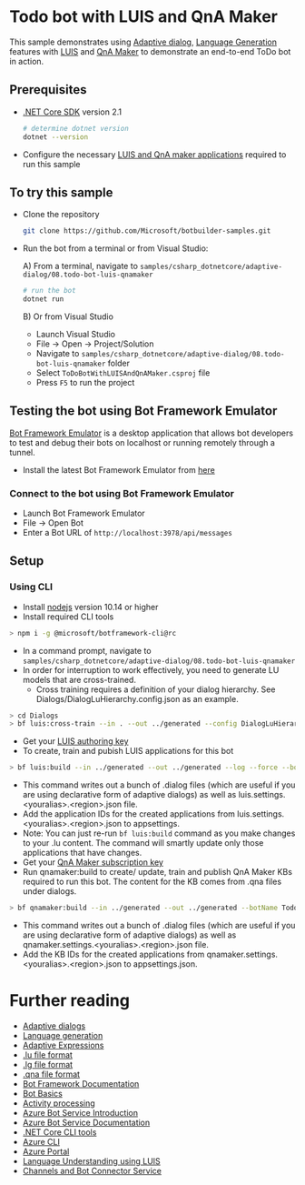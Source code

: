 ﻿# Todo bot with LUIS and QnA Maker

This sample demonstrates using [Adaptive dialog][1],  [Language Generation][2] features with [LUIS][5] and [QnA Maker][20] to demonstrate an end-to-end ToDo bot in action.


## Prerequisites

- [.NET Core SDK](https://dotnet.microsoft.com/download) version 2.1

  ```bash
  # determine dotnet version
  dotnet --version
  ```
  
- Configure the necessary [LUIS and QnA maker applications](#Setup) required to run this sample

## To try this sample

- Clone the repository

    ```bash
    git clone https://github.com/Microsoft/botbuilder-samples.git
    ```
    
- Run the bot from a terminal or from Visual Studio:

  A) From a terminal, navigate to `samples/csharp_dotnetcore/adaptive-dialog/08.todo-bot-luis-qnamaker`

  ```bash
  # run the bot
  dotnet run
  ```

  B) Or from Visual Studio

  - Launch Visual Studio
  - File -> Open -> Project/Solution
  - Navigate to `samples/csharp_dotnetcore/adaptive-dialog/08.todo-bot-luis-qnamaker` folder
  - Select `ToDoBotWithLUISAndQnAMaker.csproj` file
  - Press `F5` to run the project

## Testing the bot using Bot Framework Emulator

[Bot Framework Emulator](https://github.com/microsoft/botframework-emulator) is a desktop application that allows bot developers to test and debug their bots on localhost or running remotely through a tunnel.

- Install the latest Bot Framework Emulator from [here](https://github.com/Microsoft/BotFramework-Emulator/releases)

### Connect to the bot using Bot Framework Emulator

- Launch Bot Framework Emulator
- File -> Open Bot
- Enter a Bot URL of `http://localhost:3978/api/messages`

## Setup
### Using CLI
- Install [nodejs][2] version 10.14 or higher
- Install required CLI tools

```bash
> npm i -g @microsoft/botframework-cli@rc
```

- In a command prompt, navigate to `samples/csharp_dotnetcore/adaptive-dialog/08.todo-bot-luis-qnamaker`
- In order for interruption to work effectively, you need to generate LU models that are cross-trained.
  - Cross training requires a definition of your dialog hierarchy. See Dialogs/DialogLuHierarchy.config.json as an example.

```bash
> cd Dialogs
> bf luis:cross-train --in . --out ../generated --config DialogLuHierarchy.config.json --force
```

- Get your [LUIS authoring key](https://docs.microsoft.com/en-us/azure/cognitive-services/LUIS/luis-concept-keys)
- To create, train and pubish LUIS applications for this bot

```bash
> bf luis:build --in ../generated --out ../generated --log --force --botName TodoBotWithLuisAndQnA --authoringKey <Your LUIS Authoring key>
```

- This command writes out a bunch of .dialog files (which are useful if you are using declarative form of adaptive dialogs) as well as luis.settings.\<youralias>.\<region>.json file.
- Add the application IDs for the created applications from luis.settings.\<youralias>.\<region>.json to appsettings.
- Note: You can just re-run `bf luis:build` command as you make changes to your .lu content. The command will smartly update only those applications that have changes.
- Get your [QnA Maker subscription key](https://docs.microsoft.com/en-us/azure/cognitive-services/QnAMaker/how-to/set-up-qnamaker-service-azure#create-a-new-qna-maker-service)
- Run qnamaker:build to create/ update, train and publish QnA Maker KBs required to run this bot. The content for the KB comes from .qna files under dialogs.

```bash
> bf qnamaker:build --in ../generated --out ../generated --botName TodoBotWithLuisAndQnA --log --force --subscriptionKey <Your QnA subscription key>
```

- This command writes out a bunch of .dialog files (which are useful if you are using declarative form of adaptive dialogs) as well as qnamaker.settings.\<youralias>.\<region>.json file.
- Add the KB IDs for the created applications from qnamaker.settings.\<youralias>.\<region>.json to appsettings.json.

# Further reading
- [Adaptive dialogs](https://aka.ms/adaptive-dialogs)
- [Language generation](https://aka.ms/language-generation)
- [Adaptive Expressions](https://aka.ms/adaptive-expressions)
- [.lu file format](https://aka.ms/lu-file-format)
- [.lg file format](https://aka.ms/lg-file-format)
- [.qna file format](https://aka.ms/qna-file-format)
- [Bot Framework Documentation](https://docs.botframework.com)
- [Bot Basics](https://docs.microsoft.com/azure/bot-service/bot-builder-basics?view=azure-bot-service-4.0)
- [Activity processing](https://docs.microsoft.com/en-us/azure/bot-service/bot-builder-concept-activity-processing?view=azure-bot-service-4.0)
- [Azure Bot Service Introduction](https://docs.microsoft.com/azure/bot-service/bot-service-overview-introduction?view=azure-bot-service-4.0)
- [Azure Bot Service Documentation](https://docs.microsoft.com/azure/bot-service/?view=azure-bot-service-4.0)
- [.NET Core CLI tools](https://docs.microsoft.com/en-us/dotnet/core/tools/?tabs=netcore2x)
- [Azure CLI](https://docs.microsoft.com/cli/azure/?view=azure-cli-latest)
- [Azure Portal](https://portal.azure.com)
- [Language Understanding using LUIS](https://docs.microsoft.com/en-us/azure/cognitive-services/luis/)
- [Channels and Bot Connector Service](https://docs.microsoft.com/en-us/azure/bot-service/bot-concepts?view=azure-bot-service-4.0)

[1]:https://aka.ms/adaptive-dialogs
[2]:https://aka.ms/language-generation
[5]:https://luis.ai
[6]:#LUIS-Setup
[9]:https://docs.microsoft.com/en-us/azure/cognitive-services/luis/luis-how-to-account-settings#authoring-key
[10]:https://docs.microsoft.com/en-us/azure/cognitive-services/luis/luis-concept-keys
[20]:https://qnamaker.ai
